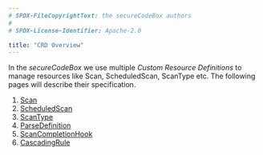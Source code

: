 ```yaml
---
# SPDX-FileCopyrightText: the secureCodeBox authors
#
# SPDX-License-Identifier: Apache-2.0

title: "CRD Overview"
---
```


In the *secureCodeBox* we use multiple *Custom Resource Definitions* to manage resources like Scan, ScheduledScan, ScanType etc.
The following pages will describe their specification.

1. [Scan](/docs/api/crds/scan)
2. [ScheduledScan](/docs/api/crds/scheduled-scan)
3. [ScanType](/docs/api/crds/scan-type)
4. [ParseDefinition](/docs/api/crds/parse-definition)
5. [ScanCompletionHook](/docs/api/crds/scan-completion-hook)
6. [CascadingRule](/docs/api/crds/cascading-rule)
